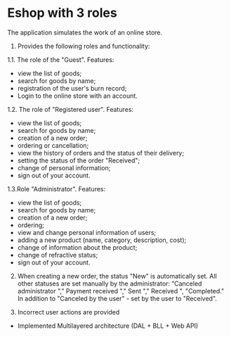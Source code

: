 # Eshop with 3 roles
The application simulates the work of an online store.

1. Provides the following roles and functionality:

1.1. The role of the "Guest". Features:
- view the list of goods;
- search for goods by name;
- registration of the user's burn record;
- Login to the online store with an account.

1.2. The role of "Registered user". Features:
- view the list of goods;
- search for goods by name;
- creation of a new order;
- ordering or cancellation;
- view the history of orders and the status of their delivery;
- setting the status of the order "Received";
- change of personal information;
- sign out of your account.

1.3.Role "Administrator". Features:
- view the list of goods;
- search for goods by name;
- creation of a new order;
- ordering;
- view and change personal information of users;
- adding a new product (name, category, description, cost);
- change of information about the product;
- change of refractive status;
- sign out of your account.

2. When creating a new order, the status "New" is automatically set.
All other statuses are set manually by the administrator: “Canceled
administrator "," Payment received "," Sent "," Received ",
"Completed." In addition to "Canceled by the user" - set by the user
to "Received".

3. Incorrect user actions are provided

- Implemented Multilayered architecture (DAL + BLL + Web API)
